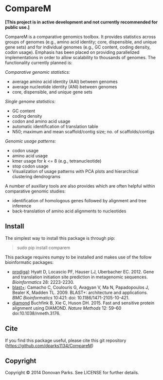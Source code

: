 # CompareM

<b>[This project is in active development and not currently recommended for public use.]</b>

CompareM is a comparative genomics toolbox. It provides statistics across groups of genomes (e.g., amino acid identity; core, dispensible, and unique gene sets) and for individual genomes (e.g., GC content, coding density, codon usage). Emphasis has been placed on providing parallelized implementations in order to allow scalability to thousands of genomes. The functionality currently planned is:

<i>Comparative genomic statistics:</i>
* average amino acid identity (AAI) between genomes
* average nucleotide identity (ANI) between genomes
* core, dispensible, and unique gene sets

<i>Single genome statistics:</i>
* GC content
* coding density
* codon and amino acid usage
* automatic identification of translation table
* N50; maximum and mean scaffold/contig size; no. of scaffolds/contigs

<i>Genomic usage patterns:</i>
* codon usage
* amino acid usage
* kmer usage for k <= 8 (e.g., tetranucleotide)
* stop codon usage
* Visualization of usage patterns with PCA plots and hierarchical clustering dendrograms

A number of auxillary tools are also provides which are often helpful within comparative genomic studies:
* identification of homologous genes followed by alignment and tree inference
* back-translation of amino acid alignments to nucleotides

## Install

The simplest way to install this package is through pip:
> sudo pip install comparem

This package requires numpy to be installed and makes use of the follow bioinformatic packages:

* [prodigal](http://prodigal.ornl.gov/): Hyatt D, Locascio PF, Hauser LJ, Uberbacher EC. 2012. Gene and translation initiation site prediction in metagenomic sequences. <i>Bioinformatics</i> 28: 2223-2230.
* [blast+](http://blast.ncbi.nlm.nih.gov/Blast.cgi?PAGE_TYPE=BlastDocs&DOC_TYPE=Download): Camacho C, Coulouris G, Avagyan V, Ma N, Papadopoulos J, Bealer K, Madden TL. 2009. BLAST+: architecture and applications. <i>BMC Bioinformatics</i> 10:421: doi: 10.1186/1471-2105-10-421.
* [diamond](http://ab.inf.uni-tuebingen.de/software/diamond/) Buchfink B, Xie C, Huson DH. 2015. Fast and sensitive protein alignment using DIAMOND. <i>Nature Methods</i> 12: 59–60 doi:10.1038/nmeth.3176.


## Cite

If you find this package useful, please cite this git repository (https://github.com/dparks1134/CompareM)

## Copyright

Copyright © 2014 Donovan Parks. See LICENSE for further details.

